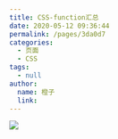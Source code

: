```yaml
---
title: CSS-function汇总
date: 2020-05-12 09:36:44
permalink: /pages/3da0d7
categories: 
  - 页面
  - CSS
tags: 
  - null
author: 
  name: 橙子
  link:
---
```

![](https://cdn.jsdelivr.net/gh/橙子/image_store/blog/20200512161232.jpg)